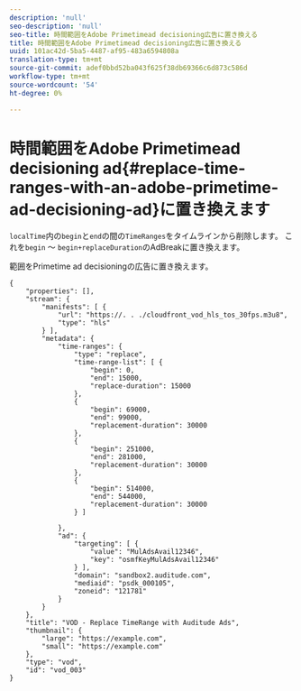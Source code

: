 ```yaml
---
description: 'null'
seo-description: 'null'
seo-title: 時間範囲をAdobe Primetimead decisioning広告に置き換える
title: 時間範囲をAdobe Primetimead decisioning広告に置き換える
uuid: 101ac42d-5ba5-4487-af95-483a6594808a
translation-type: tm+mt
source-git-commit: adef0bbd52ba043f625f38db69366c6d873c586d
workflow-type: tm+mt
source-wordcount: '54'
ht-degree: 0%

---
```



# 時間範囲をAdobe Primetimead decisioning ad{#replace-time-ranges-with-an-adobe-primetime-ad-decisioning-ad}に置き換えます

`localTime`内の`begin`と`end`の間の`TimeRanges`をタイムラインから削除します。 これを`begin` ～ `begin+replaceDuration`のAdBreakに置き換えます。

範囲をPrimetime ad decisioningの広告に置き換えます。

```
{   
    "properties": [],
    "stream": {
        "manifests": [ {
            "url": "https://. . ./cloudfront_vod_hls_tos_30fps.m3u8",
            "type": "hls"
        } ],
        "metadata": {
            "time-ranges": {
                "type": "replace",
                "time-range-list": [ {
                    "begin": 0,
                    "end": 15000,
                    "replace-duration": 15000
                },
                {
                    "begin": 69000,
                    "end": 99000,
                    "replacement-duration": 30000
                },
                {
                    "begin": 251000,
                    "end": 281000,
                    "replacement-duration": 30000
                },
                {
                    "begin": 514000,
                    "end": 544000,
                    "replacement-duration": 30000
                } ]

            },
            "ad": {
                "targeting": [ {
                    "value": "MulAdsAvail12346",
                    "key": "osmfKeyMulAdsAvail12346"
                } ],
                "domain": "sandbox2.auditude.com",
                "mediaid": "psdk_000105",
                "zoneid": "121781"
            }     
        }
    },   
    "title": "VOD - Replace TimeRange with Auditude Ads",
    "thumbnail": {
        "large": "https://example.com",
        "small": "https://example.com"
    },
    "type": "vod",
    "id": "vod_003"
}
```

